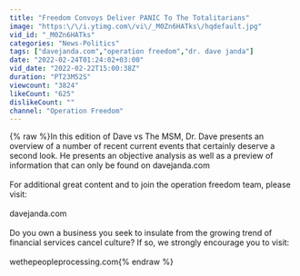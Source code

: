 ```yaml
---
title: "Freedom Convoys Deliver PANIC To The Totalitarians"
image: "https:\/\/i.ytimg.com\/vi\/_M0Zn6HATks\/hqdefault.jpg"
vid_id: "_M0Zn6HATks"
categories: "News-Politics"
tags: ["davejanda.com","operation freedom","dr. dave janda"]
date: "2022-02-24T01:24:02+03:00"
vid_date: "2022-02-22T15:00:38Z"
duration: "PT23M52S"
viewcount: "3824"
likeCount: "625"
dislikeCount: ""
channel: "Operation Freedom"
---
```

{% raw %}In this edition of Dave vs The MSM, Dr. Dave presents an overview of a number of recent current events that certainly deserve a second look. He presents an objective analysis as well as a preview of information that can only be found on davejanda.com<br /><br /> For additional great content and to join the operation freedom team, please visit:<br /><br />davejanda.com<br /><br />Do you own a business you seek to insulate from the growing trend of financial services cancel culture? If so, we strongly encourage you to visit:<br /><br />wethepeopleprocessing.com{% endraw %}

